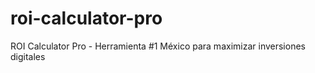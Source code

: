 # roi-calculator-pro
ROI Calculator Pro - Herramienta #1 México para maximizar inversiones digitales
